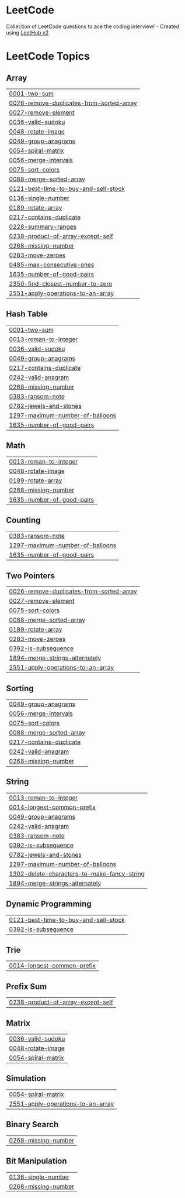 # LeetCode
Collection of LeetCode questions to ace the coding interview! - Created using [LeetHub v2](https://github.com/arunbhardwaj/LeetHub-2.0)

<!---LeetCode Topics Start-->
# LeetCode Topics
## Array
|  |
| ------- |
| [0001-two-sum](https://github.com/bilawal21/LeetCode/tree/master/0001-two-sum) |
| [0026-remove-duplicates-from-sorted-array](https://github.com/bilawal21/LeetCode/tree/master/0026-remove-duplicates-from-sorted-array) |
| [0027-remove-element](https://github.com/bilawal21/LeetCode/tree/master/0027-remove-element) |
| [0036-valid-sudoku](https://github.com/bilawal21/LeetCode/tree/master/0036-valid-sudoku) |
| [0048-rotate-image](https://github.com/bilawal21/LeetCode/tree/master/0048-rotate-image) |
| [0049-group-anagrams](https://github.com/bilawal21/LeetCode/tree/master/0049-group-anagrams) |
| [0054-spiral-matrix](https://github.com/bilawal21/LeetCode/tree/master/0054-spiral-matrix) |
| [0056-merge-intervals](https://github.com/bilawal21/LeetCode/tree/master/0056-merge-intervals) |
| [0075-sort-colors](https://github.com/bilawal21/LeetCode/tree/master/0075-sort-colors) |
| [0088-merge-sorted-array](https://github.com/bilawal21/LeetCode/tree/master/0088-merge-sorted-array) |
| [0121-best-time-to-buy-and-sell-stock](https://github.com/bilawal21/LeetCode/tree/master/0121-best-time-to-buy-and-sell-stock) |
| [0136-single-number](https://github.com/bilawal21/LeetCode/tree/master/0136-single-number) |
| [0189-rotate-array](https://github.com/bilawal21/LeetCode/tree/master/0189-rotate-array) |
| [0217-contains-duplicate](https://github.com/bilawal21/LeetCode/tree/master/0217-contains-duplicate) |
| [0228-summary-ranges](https://github.com/bilawal21/LeetCode/tree/master/0228-summary-ranges) |
| [0238-product-of-array-except-self](https://github.com/bilawal21/LeetCode/tree/master/0238-product-of-array-except-self) |
| [0268-missing-number](https://github.com/bilawal21/LeetCode/tree/master/0268-missing-number) |
| [0283-move-zeroes](https://github.com/bilawal21/LeetCode/tree/master/0283-move-zeroes) |
| [0485-max-consecutive-ones](https://github.com/bilawal21/LeetCode/tree/master/0485-max-consecutive-ones) |
| [1635-number-of-good-pairs](https://github.com/bilawal21/LeetCode/tree/master/1635-number-of-good-pairs) |
| [2350-find-closest-number-to-zero](https://github.com/bilawal21/LeetCode/tree/master/2350-find-closest-number-to-zero) |
| [2551-apply-operations-to-an-array](https://github.com/bilawal21/LeetCode/tree/master/2551-apply-operations-to-an-array) |
## Hash Table
|  |
| ------- |
| [0001-two-sum](https://github.com/bilawal21/LeetCode/tree/master/0001-two-sum) |
| [0013-roman-to-integer](https://github.com/bilawal21/LeetCode/tree/master/0013-roman-to-integer) |
| [0036-valid-sudoku](https://github.com/bilawal21/LeetCode/tree/master/0036-valid-sudoku) |
| [0049-group-anagrams](https://github.com/bilawal21/LeetCode/tree/master/0049-group-anagrams) |
| [0217-contains-duplicate](https://github.com/bilawal21/LeetCode/tree/master/0217-contains-duplicate) |
| [0242-valid-anagram](https://github.com/bilawal21/LeetCode/tree/master/0242-valid-anagram) |
| [0268-missing-number](https://github.com/bilawal21/LeetCode/tree/master/0268-missing-number) |
| [0383-ransom-note](https://github.com/bilawal21/LeetCode/tree/master/0383-ransom-note) |
| [0782-jewels-and-stones](https://github.com/bilawal21/LeetCode/tree/master/0782-jewels-and-stones) |
| [1297-maximum-number-of-balloons](https://github.com/bilawal21/LeetCode/tree/master/1297-maximum-number-of-balloons) |
| [1635-number-of-good-pairs](https://github.com/bilawal21/LeetCode/tree/master/1635-number-of-good-pairs) |
## Math
|  |
| ------- |
| [0013-roman-to-integer](https://github.com/bilawal21/LeetCode/tree/master/0013-roman-to-integer) |
| [0048-rotate-image](https://github.com/bilawal21/LeetCode/tree/master/0048-rotate-image) |
| [0189-rotate-array](https://github.com/bilawal21/LeetCode/tree/master/0189-rotate-array) |
| [0268-missing-number](https://github.com/bilawal21/LeetCode/tree/master/0268-missing-number) |
| [1635-number-of-good-pairs](https://github.com/bilawal21/LeetCode/tree/master/1635-number-of-good-pairs) |
## Counting
|  |
| ------- |
| [0383-ransom-note](https://github.com/bilawal21/LeetCode/tree/master/0383-ransom-note) |
| [1297-maximum-number-of-balloons](https://github.com/bilawal21/LeetCode/tree/master/1297-maximum-number-of-balloons) |
| [1635-number-of-good-pairs](https://github.com/bilawal21/LeetCode/tree/master/1635-number-of-good-pairs) |
## Two Pointers
|  |
| ------- |
| [0026-remove-duplicates-from-sorted-array](https://github.com/bilawal21/LeetCode/tree/master/0026-remove-duplicates-from-sorted-array) |
| [0027-remove-element](https://github.com/bilawal21/LeetCode/tree/master/0027-remove-element) |
| [0075-sort-colors](https://github.com/bilawal21/LeetCode/tree/master/0075-sort-colors) |
| [0088-merge-sorted-array](https://github.com/bilawal21/LeetCode/tree/master/0088-merge-sorted-array) |
| [0189-rotate-array](https://github.com/bilawal21/LeetCode/tree/master/0189-rotate-array) |
| [0283-move-zeroes](https://github.com/bilawal21/LeetCode/tree/master/0283-move-zeroes) |
| [0392-is-subsequence](https://github.com/bilawal21/LeetCode/tree/master/0392-is-subsequence) |
| [1894-merge-strings-alternately](https://github.com/bilawal21/LeetCode/tree/master/1894-merge-strings-alternately) |
| [2551-apply-operations-to-an-array](https://github.com/bilawal21/LeetCode/tree/master/2551-apply-operations-to-an-array) |
## Sorting
|  |
| ------- |
| [0049-group-anagrams](https://github.com/bilawal21/LeetCode/tree/master/0049-group-anagrams) |
| [0056-merge-intervals](https://github.com/bilawal21/LeetCode/tree/master/0056-merge-intervals) |
| [0075-sort-colors](https://github.com/bilawal21/LeetCode/tree/master/0075-sort-colors) |
| [0088-merge-sorted-array](https://github.com/bilawal21/LeetCode/tree/master/0088-merge-sorted-array) |
| [0217-contains-duplicate](https://github.com/bilawal21/LeetCode/tree/master/0217-contains-duplicate) |
| [0242-valid-anagram](https://github.com/bilawal21/LeetCode/tree/master/0242-valid-anagram) |
| [0268-missing-number](https://github.com/bilawal21/LeetCode/tree/master/0268-missing-number) |
## String
|  |
| ------- |
| [0013-roman-to-integer](https://github.com/bilawal21/LeetCode/tree/master/0013-roman-to-integer) |
| [0014-longest-common-prefix](https://github.com/bilawal21/LeetCode/tree/master/0014-longest-common-prefix) |
| [0049-group-anagrams](https://github.com/bilawal21/LeetCode/tree/master/0049-group-anagrams) |
| [0242-valid-anagram](https://github.com/bilawal21/LeetCode/tree/master/0242-valid-anagram) |
| [0383-ransom-note](https://github.com/bilawal21/LeetCode/tree/master/0383-ransom-note) |
| [0392-is-subsequence](https://github.com/bilawal21/LeetCode/tree/master/0392-is-subsequence) |
| [0782-jewels-and-stones](https://github.com/bilawal21/LeetCode/tree/master/0782-jewels-and-stones) |
| [1297-maximum-number-of-balloons](https://github.com/bilawal21/LeetCode/tree/master/1297-maximum-number-of-balloons) |
| [1302-delete-characters-to-make-fancy-string](https://github.com/bilawal21/LeetCode/tree/master/1302-delete-characters-to-make-fancy-string) |
| [1894-merge-strings-alternately](https://github.com/bilawal21/LeetCode/tree/master/1894-merge-strings-alternately) |
## Dynamic Programming
|  |
| ------- |
| [0121-best-time-to-buy-and-sell-stock](https://github.com/bilawal21/LeetCode/tree/master/0121-best-time-to-buy-and-sell-stock) |
| [0392-is-subsequence](https://github.com/bilawal21/LeetCode/tree/master/0392-is-subsequence) |
## Trie
|  |
| ------- |
| [0014-longest-common-prefix](https://github.com/bilawal21/LeetCode/tree/master/0014-longest-common-prefix) |
## Prefix Sum
|  |
| ------- |
| [0238-product-of-array-except-self](https://github.com/bilawal21/LeetCode/tree/master/0238-product-of-array-except-self) |
## Matrix
|  |
| ------- |
| [0036-valid-sudoku](https://github.com/bilawal21/LeetCode/tree/master/0036-valid-sudoku) |
| [0048-rotate-image](https://github.com/bilawal21/LeetCode/tree/master/0048-rotate-image) |
| [0054-spiral-matrix](https://github.com/bilawal21/LeetCode/tree/master/0054-spiral-matrix) |
## Simulation
|  |
| ------- |
| [0054-spiral-matrix](https://github.com/bilawal21/LeetCode/tree/master/0054-spiral-matrix) |
| [2551-apply-operations-to-an-array](https://github.com/bilawal21/LeetCode/tree/master/2551-apply-operations-to-an-array) |
## Binary Search
|  |
| ------- |
| [0268-missing-number](https://github.com/bilawal21/LeetCode/tree/master/0268-missing-number) |
## Bit Manipulation
|  |
| ------- |
| [0136-single-number](https://github.com/bilawal21/LeetCode/tree/master/0136-single-number) |
| [0268-missing-number](https://github.com/bilawal21/LeetCode/tree/master/0268-missing-number) |
<!---LeetCode Topics End-->